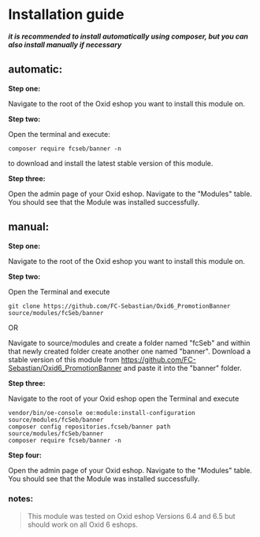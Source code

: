 # Installation guide
***it is recommended to install automatically using composer, but you can also install manually if necessary***
## automatic:
**Step one:**

Navigate to the root of the Oxid eshop you want to install this module on.

	
**Step two:**

Open the terminal and execute: 

	composer require fcseb/banner -n
to download and install the latest stable version of this module.

	
**Step three:**

Open the admin page of your Oxid eshop. Navigate to the "Modules" table. You should see that the Module was installed successfully.
## manual:
**Step one:**

Navigate to the root of the Oxid eshop you want to install this module on.

**Step two:**

Open the Terminal and execute 

	git clone https://github.com/FC-Sebastian/Oxid6_PromotionBanner source/modules/fcSeb/banner
	
OR
	
Navigate to source/modules and create a folder named "fcSeb" and within that newly created folder create another one named "banner".
Download a stable version of this module from https://github.com/FC-Sebastian/Oxid6_PromotionBanner 
and paste it into the "banner" folder.

**Step three:**

Navigate to the root of your Oxid eshop open the Terminal and execute

	vendor/bin/oe-console oe:module:install-configuration source/modules/fcSeb/banner
    composer config repositories.fcseb/banner path source/modules/fcSeb/banner
    composer require fcseb/banner -n

**Step four:**

Open the admin page of your Oxid eshop. Navigate to the "Modules" table. You should see that the Module was installed successfully.
### notes:

>This module was tested on Oxid eshop Versions 6.4 and 6.5 but should work on all Oxid 6 eshops.